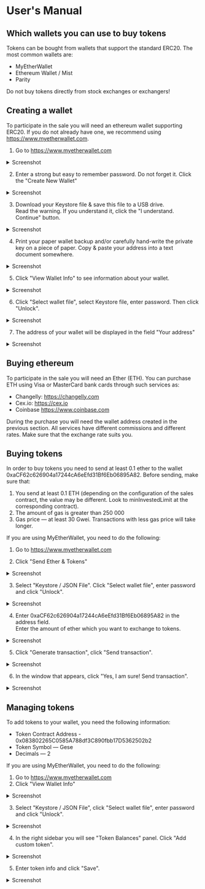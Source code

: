 # User's Manual

## Which wallets you can use to buy tokens
Tokens can be bought from wallets that support the standard ERC20.
The most common wallets are:
* MyEtherWallet
* Ethereum Wallet / Mist
* Parity

Do not buy tokens directly from stock exchanges or exchangers!

## Creating a wallet
To participate in the sale you will need an ethereum wallet supporting ERC20.
If you do not already have one, we recommend using https://www.myetherwallet.com.

1. Go to https://www.myetherwallet.com
<details><summary>Screenshot</summary>
![creating_a_wallet_01](images/creating_a_wallet_01.jpg)
</details>

2. Enter a strong but easy to remember password. Do not forget it. Click the "Create New Wallet"
<details><summary>Screenshot</summary>
![creating_a_wallet_02](images/creating_a_wallet_02.jpg)
</details>

3. Download your Keystore file & save this file to a USB drive.  
Read the warning. If you understand it, click the "I understand. Continue" button.
<details><summary>Screenshot</summary>
![creating_a_wallet_03](images/creating_a_wallet_03.jpg)
</details>

4. Print your paper wallet backup and/or carefully hand-write the private key on a piece of paper. Copy & paste your address into a text document somewhere.
<details><summary>Screenshot</summary>
![creating_a_wallet_04](images/creating_a_wallet_04.jpg)
</details>

5. Click "View Wallet Info" to see information about your wallet.
<details><summary>Screenshot</summary>
![creating_a_wallet_05](images/creating_a_wallet_05.jpg)
</details>

6. Click "Select wallet file", select Keystore file, enter password. Then click "Unlock".
<details><summary>Screenshot</summary>
![creating_a_wallet_06](images/creating_a_wallet_06.jpg)
</details>

7. The address of your wallet will be displayed in the field "Your address"
<details><summary>Screenshot</summary>
![creating_a_wallet_07](images/creating_a_wallet_07.jpg)
</details>

## Buying ethereum
To participate in the sale you will need an Ether (ETH).
You can purchase ETH using Visa or MasterCard bank cards through such services as:
* Changelly: https://changelly.com
* Cex.io: https://cex.io
* Coinbase https://www.coinbase.com

During the purchase you will need the wallet address created in the previous section.
All services have different commissions and different rates.
Make sure that the exchange rate suits you.

## Buying tokens
In order to buy tokens you need to send at least 0.1 ether to the wallet 0xaCF62c626904a17244cA6eEfd31Bf6Eb06895A82.
Before sending, make sure that:
1. You send at least 0.1 ETH (depending on the configuration of the sales contract, the value may be different. Look to minInvestedLimit at the corresponding contract).
2. The amount of gas is greater than 250 000
3. Gas price — at least 30 Gwei. Transactions with less gas price will take longer.

If you are using MyEtherWallet, you need to do the following:
1. Go to https://www.myetherwallet.com

2. Click "Send Ether & Tokens"
<details><summary>Screenshot</summary>
![buying_tokens_01](images/buying_tokens_01.jpg)
</details>

3. Select "Keystore / JSON File". Click "Select wallet file", enter password and click "Unlock".
<details><summary>Screenshot</summary>
![buying_tokens_02](images/buying_tokens_02.jpg)
</details>

4. Enter 0xaCF62c626904a17244cA6eEfd31Bf6Eb06895A82 in the address field.  
Enter the amount of ether which you want to exchange to tokens.
<details><summary>Screenshot</summary>
![buying_tokens_03](images/buying_tokens_03.jpg)
</details>

5. Click "Generate transaction", click "Send transaction".
<details><summary>Screenshot</summary>
![buying_tokens_04](images/buying_tokens_04.jpg)
</details>

6. In the window that appears, click "Yes, I am sure! Send transaction".
<details><summary>Screenshot</summary>
![buying_tokens_05](images/buying_tokens_05.jpg)
</details>

## Managing tokens
To add tokens to your wallet, you need the following information:
* Token Contract Address - 0x083802265C0585A788df3C890fbb17D5362502b2
* Token Symbol — Gese
* Decimals — 2

If you are using MyEtherWallet, you need to do the following:
1. Go to https://www.myetherwallet.com
2. Click "View Wallet Info"
<details><summary>Screenshot</summary>
![creating_a_wallet_01](images/creating_a_wallet_01.jpg)
</details>

3. Select "Keystore / JSON File", click "Select wallet file", enter password and click "Unlock".
<details><summary>Screenshot</summary>
![creating_a_wallet_06](images/creating_a_wallet_06.jpg)
</details>

4. In the right sidebar you will see "Token Balances" panel. Click "Add custom token".
<details><summary>Screenshot</summary>
![managing_tokens_03](images/managing_tokens_03.jpg)
</details>

5. Enter token info and click "Save".
<details><summary>Screenshot</summary>
![managing_tokens_04](images/managing_tokens_04.jpg)
</details>
